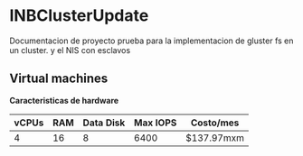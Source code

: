 # INBClusterUpdate
Documentacion de proyecto prueba para la implementacion de gluster fs en un cluster. y el NIS con esclavos

## Virtual machines

**Caracteristicas de hardware**

| vCPUs | RAM | Data Disk | Max IOPS | Costo/mes  |
| :---- | :-- | :-------- | :------- | ---------- |
| 4     | 16  | 8         | 6400     | $137.97mxm |

